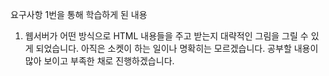 요구사항 1번을 통해 학습하게 된 내용
1.	웹서버가 어떤 방식으로 HTML 내용들을 주고 받는지 대략적인 그림을 그릴 수 있게 되었습니다.
	아직은 소켓이 하는 일이나 명확히는 모르겠습니다.
	공부할 내용이 많아 보이고 부족한 채로 진행하겠습니다.